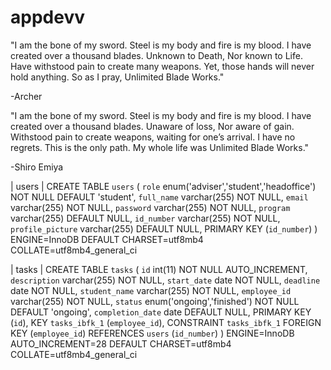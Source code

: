 # appdevv

"I am the bone of my sword. Steel is my body and fire is my blood. I have created over a 
thousand blades. Unknown to Death, Nor known to Life. Have withstood pain to create many 
weapons. Yet, those hands will never hold anything. So as I pray, Unlimited Blade Works."

-Archer



"I am the bone of my sword. Steel is my body and fire is my blood. I have created over a
thousand blades. Unaware of loss, Nor aware of gain. Withstood pain to create weapons,
waiting for one’s arrival. I have no regrets. This is the only path. My whole life was
Unlimited Blade Works."

-Shiro Emiya

| users | CREATE TABLE `users` (
  `role` enum('adviser','student','headoffice') NOT NULL DEFAULT 'student',
  `full_name` varchar(255) NOT NULL,
  `email` varchar(255) NOT NULL,
  `password` varchar(255) NOT NULL,
  `program` varchar(255) DEFAULT NULL,
  `id_number` varchar(255) NOT NULL,
  `profile_picture` varchar(255) DEFAULT NULL,
  PRIMARY KEY (`id_number`)
) ENGINE=InnoDB DEFAULT CHARSET=utf8mb4 COLLATE=utf8mb4_general_ci 

| tasks | CREATE TABLE `tasks` (
  `id` int(11) NOT NULL AUTO_INCREMENT,
  `description` varchar(255) NOT NULL,
  `start_date` date NOT NULL,
  `deadline` date NOT NULL,
  `student_name` varchar(255) NOT NULL,
  `employee_id` varchar(255) NOT NULL,
  `status` enum('ongoing','finished') NOT NULL DEFAULT 'ongoing',
  `completion_date` date DEFAULT NULL,
  PRIMARY KEY (`id`),
  KEY `tasks_ibfk_1` (`employee_id`),
  CONSTRAINT `tasks_ibfk_1` FOREIGN KEY (`employee_id`) REFERENCES `users` (`id_number`)
) ENGINE=InnoDB AUTO_INCREMENT=28 DEFAULT CHARSET=utf8mb4 COLLATE=utf8mb4_general_ci 
